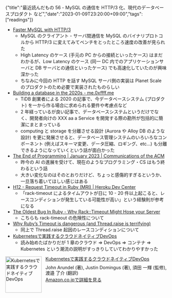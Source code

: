 {"title":"最近読んだもの 56 - MySQL の通信を HTTP/3 化、現代のデータベースプロダクト など","date":"2023-01-09T23:20:00+09:00","tags":["readings"]}

- [Faster MySQL with HTTP/3](https://planetscale.com/blog/faster-mysql-with-http3)
    - MySQL のクライアント - サーバ間通信を MySQL のバイナリプロトコルから HTTP/3 に変えてみてベンチをとったところ速度の改善が見られた
    - High Latency のケース (手元の PC からの接続といったケース) はまだわかるが、Low Latency のケース (同一 DC 内でのアプリケーションサーバと DB サーバとの通信といったケース) でも高速化していたのが興味深かった
    - ちなみに今回の HTTP を話す MySQL サーバ側の実装は Planet Scale のプロダクトのため必要で実装されたものらしい
- [Building a database in the 2020s \- me\.0xffff\.me](https://me.0xffff.me/build-database-in-2020s.html)
    - TiDB 創業者による 2020 の記事で、今データベースシステム (プロダクト) を一から作る場合に求められる要件や考慮点など
    - 2 年経っているが良い記事で、データベースシステムというだけでなく、開発者向けの XXX aa a Service を開発する際の勘所が包括的に簡潔にまとまっている
    - computing と storage を分離させる設計 (Aurora や Alloy DB のような設計) を更に発展させると、データベース管理システムのいろいろなコンポーネント (例えばスキーマ変更、データ圧縮、ロギング、etc...) も分離できるようになっていくという話が面白かった
- [The End of Programming \| January 2023 \| Communications of the ACM](https://cacm.acm.org/magazines/2023/1/267976-the-end-of-programming/fulltext)
    - 昨今の AI の進展を受けて、現在のようなプログラミング・CS はもう終わるという話
    - 大きい変化なのはそのとおりだけど、ちょっと感傷的すぎるというか、一旦落ち着いてほしい感じはある
- [H12 \- Request Timeout in Ruby \(MRI\) \| Heroku Dev Center](https://devcenter.heroku.com/articles/h12-request-timeout-in-ruby-mri)
    - 「rack-timeout によるタイムアウトが日に 10 - 20 件以上起こると、レースコンディションが発生している可能性が高い」という経験則が参考になる
- [The Oldest Bug In Ruby \- Why Rack::Timeout Might Hose your Server](https://www.schneems.com/2017/02/21/the-oldest-bug-in-ruby-why-racktimeout-might-hose-your-server/)
    - こちらも rack-timeout の危険性について
- [Why Ruby’s Timeout is dangerous \(and Thread\.raise is terrifying\)](https://jvns.ca/blog/2015/11/27/why-rubys-timeout-is-dangerous-and-thread-dot-raise-is-terrifying/)
    - 同上で Thread.raise 起因のレースコンディションについて
- [Kubernetesで実践するクラウドネイティブDevOps](http://www.amazon.co.jp/exec/obidos/ASIN/4873119014/pleasesleep-22/ref=nosim/)
    - 読み始めたばかりだが 1 章のクラウド => DevOps => コンテナ => Kubernetes という潮流の説明がすっきりしていてわかりやすかった

<div class="amazlet-box" style="margin-bottom:0px;"><div class="amazlet-image" style="float:left;margin:0px 12px 1px 0px;"><a href="http://www.amazon.co.jp/exec/obidos/ASIN/4873119014/pleasesleep-22/ref=nosim/" name="amazletlink" target="_blank"><img src="https://m.media-amazon.com/images/I/51wecBhtIOL._SX389_BO1,204,203,200_.jpg" alt="Kubernetesで実践するクラウドネイティブDevOps" style="border: none; width: 113px;" /></a></div><div class="amazlet-info" style="line-height:120%; margin-bottom: 10px"><div class="amazlet-name" style="margin-bottom:10px;line-height:120%"><a href="http://www.amazon.co.jp/exec/obidos/ASIN/4873119014/pleasesleep-22/ref=nosim/" name="amazletlink" target="_blank">Kubernetesで実践するクラウドネイティブDevOps</a></div><div class="amazlet-detail">John Arundel  (著), Justin Domingus (著), 須田 一輝 (監修), 渡邉 了介 (翻訳)<br/></div><div class="amazlet-sub-info" style="float: left;"><div class="amazlet-link" style="margin-top: 5px"><a href="http://www.amazon.co.jp/exec/obidos/ASIN/4873119014/pleasesleep-22/ref=nosim/" name="amazletlink" target="_blank">Amazon.co.jpで詳細を見る</a></div></div></div><div class="amazlet-footer" style="clear: left"></div></div>
